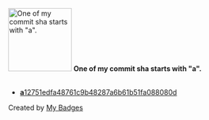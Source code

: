 <img src="https://my-badges.github.io/my-badges/a-commit.png" alt="One of my commit sha starts with &quot;a&quot;." title="One of my commit sha starts with &quot;a&quot;." width="128">
<strong>One of my commit sha starts with &quot;a&quot;.</strong>
<br><br>

- <a href="https://github.com/Sepinood-Karimi/Trello-clone/commit/a12751edfa48761c9b48287a6b61b51fa088080d"><strong>a</strong>12751edfa48761c9b48287a6b61b51fa088080d</a>


Created by <a href="https://github.com/my-badges/my-badges">My Badges</a>